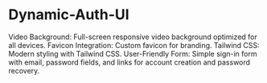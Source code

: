 # Dynamic-Auth-UI
Video Background: Full-screen responsive video background optimized for all devices. Favicon Integration: Custom favicon for branding. Tailwind CSS: Modern styling with Tailwind CSS. User-Friendly Form: Simple sign-in form with email, password fields, and links for account creation and password recovery.
